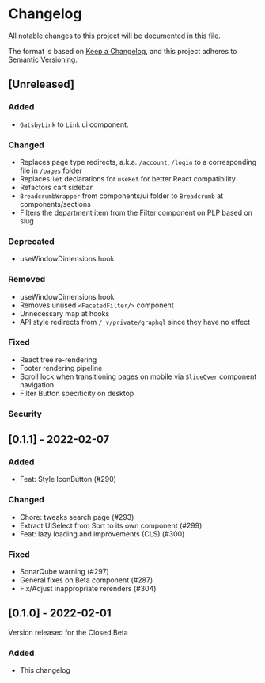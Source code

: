# Changelog

All notable changes to this project will be documented in this file.

The format is based on [Keep a Changelog](https://keepachangelog.com/en/1.0.0/),
and this project adheres to [Semantic Versioning](https://semver.org/spec/v2.0.0.html).

## [Unreleased]

### Added
- `GatsbyLink` to `Link` ui component.

### Changed

- Replaces page type redirects, a.k.a. `/account`, `/login` to a corresponding file in `/pages` folder
- Replaces `let` declarations for `useRef` for better React compatibility
- Refactors cart sidebar
- `BreadcrumbWrapper` from components/ui folder to `Breadcrumb` at components/sections
- Filters the department item from the Filter component on PLP based on slug

### Deprecated
- useWindowDimensions hook

### Removed
- useWindowDimensions hook
- Removes unused `<FacetedFilter/>` component
- Unnecessary map at hooks
- API style redirects from `/_v/private/graphql` since they have no effect

### Fixed
- React tree re-rendering
- Footer rendering pipeline
- Scroll lock when transitioning pages on mobile via `SlideOver` component navigation
- Filter Button specificity on desktop

### Security

## [0.1.1] - 2022-02-07

### Added

- Feat: Style IconButton (#290)

### Changed

- Chore: tweaks search page (#293)
- Extract UISelect from Sort to its own component (#299)
- Feat: lazy loading and improvements (CLS) (#300)

### Fixed

- SonarQube warning (#297)
- General fixes on Beta component (#287)
- Fix/Adjust inappropriate rerenders (#304)

## [0.1.0] - 2022-02-01

Version released for the Closed Beta

### Added

- This changelog
